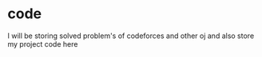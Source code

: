 # code
I will be storing solved problem's of codeforces and other oj and also store my project code here 
